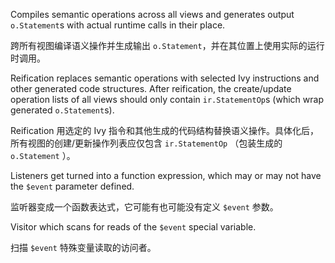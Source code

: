Compiles semantic operations across all views and generates output `o.Statement`s with actual
runtime calls in their place.

跨所有视图编译语义操作并生成输出 `o.Statement`，并在其位置上使用实际的运行时调用。

Reification replaces semantic operations with selected Ivy instructions and other generated code
structures. After reification, the create/update operation lists of all views should only contain
`ir.StatementOp`s \(which wrap generated `o.Statement`s\).

Reification 用选定的 Ivy 指令和其他生成的代码结构替换语义操作。具体化后，所有视图的创建/更新操作列表应仅包含 `ir.StatementOp` （包装生成的 `o.Statement` ）。

Listeners get turned into a function expression, which may or may not have the `$event`
parameter defined.

监听器变成一个函数表达式，它可能有也可能没有定义 `$event` 参数。

Visitor which scans for reads of the `$event` special variable.

扫描 `$event` 特殊变量读取的访问者。